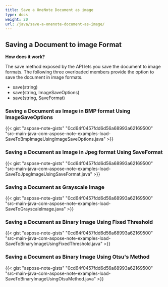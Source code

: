 ```yaml
---
title: Save a OneNote Document as image
type: docs
weight: 20
url: /java/save-a-onenote-document-as-image/
---
```


## **Saving a Document to image Format**
**How does it work?**

The save method exposed by the API lets you save the document to image formats. The following three overloaded members provide the option to save the document in image formats.

- save(string)
- save(string, ImageSaveOptions)
- save(string, SaveFormat)

### **Saving a Document as Image in BMP format Using ImageSaveOptions**
{{< gist "aspose-note-gists" "0cd64f0457fdd6d56a68993a62169500" "src-main-java-com-aspose-note-examples-load-SaveToBmpImageUsingImageSaveOptions.java" >}}
### **Saving a Document as Image in Jpeg format Using SaveFormat**
{{< gist "aspose-note-gists" "0cd64f0457fdd6d56a68993a62169500" "src-main-java-com-aspose-note-examples-load-SaveToJpegImageUsingSaveFormat.java" >}}
### **Saving a Document as Grayscale Image**
{{< gist "aspose-note-gists" "0cd64f0457fdd6d56a68993a62169500" "src-main-java-com-aspose-note-examples-load-SaveToGrayscaleImage.java" >}}
### **Saving a Document as Binary Image Using Fixed Threshold**
{{< gist "aspose-note-gists" "0cd64f0457fdd6d56a68993a62169500" "src-main-java-com-aspose-note-examples-load-SaveToBinaryImageUsingFixedThreshold.java" >}}
### **Saving a Document as Binary Image Using Otsu's Method**
{{< gist "aspose-note-gists" "0cd64f0457fdd6d56a68993a62169500" "src-main-java-com-aspose-note-examples-load-SaveToBinaryImageUsingOtsuMethod.java" >}}

